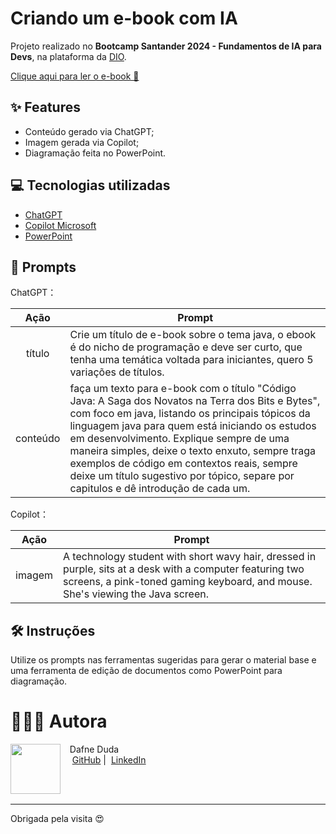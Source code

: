 
# Criando um e-book com IA

Projeto realizado no **Bootcamp Santander 2024 - Fundamentos de IA para Devs**, na plataforma da [DIO](https://dio.me).

[Clique aqui para ler o e-book 📖](https://github.com/dafneduda/criando-um-ebook-com-IA/blob/main/ebook/Código%20Java-%20A%20Saga%20dos%20Novatos%20na%20Terra%20dos%20Objetos.pdf)

## ✨ Features

- Conteúdo gerado via ChatGPT;
- Imagem gerada via Copilot;
- Diagramação feita no PowerPoint.

## 💻 Tecnologias utilizadas

- [ChatGPT](https://chat.openai.com/) 
- [Copilot Microsoft](https://copilot.microsoft.com)
- [PowerPoint](https://www.microsoft.com/en/microsoft-365/powerpoint)

## 🧠 Prompts


ChatGPT：

|   Ação   | Prompt   |
| :------: | ------------------------------------------------------------------------------------------------------------------------------------------------------------------------------------------------------------------------------------------------------------------------------ |
|  título  | Crie um título de e-book sobre o tema java, o ebook é do nicho de programação e deve ser curto, que tenha uma temática voltada para iniciantes, quero 5 variações de títulos.|
| conteúdo | faça um texto para e-book com o título "Código Java: A Saga dos Novatos na Terra dos Bits e Bytes", com foco em java, listando os principais tópicos da linguagem java para quem está iniciando os estudos em desenvolvimento. Explique sempre de uma maneira simples, deixe o texto enxuto, sempre traga exemplos de código em contextos reais, sempre deixe um título sugestivo por tópico, separe por capitulos e dê introdução de cada um. |

Copilot：

|  Ação  | Prompt                                                                                 |
| :----: | -------------------------------------------------------------------------------------- |
| imagem | A technology student with short wavy hair, dressed in purple, sits at a desk with a computer featuring two screens, a pink-toned gaming keyboard, and mouse. She's viewing the Java screen. |

## 🛠️ Instruções

Utilize os prompts nas ferramentas sugeridas para gerar o material base e uma ferramenta de edição de documentos como PowerPoint para diagramação.

# 👩🏻‍💻 Autora

<p>
    <img 
      align=left 
      margin=10 
      width=80 
      src="https://avatars.githubusercontent.com/u/147463270?v=4"
    />
    <p>&nbsp&nbsp&nbspDafne Duda<br>
    &nbsp&nbsp&nbsp
    <a href="https://github.com/dafneduda">
    GitHub</a>&nbsp;|&nbsp;
    <a href="https://linkedin.com/in/dafneduda">LinkedIn</a></p>
</p>
<br/><br/>
<p>

---

  Obrigada pela visita 😍
